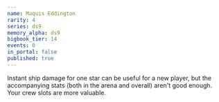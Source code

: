 ```yaml
---
name: Maquis Eddington
rarity: 4
series: ds9
memory_alpha: ds9
bigbook_tier: 14
events: 0
in_portal: false
published: true
---
```


Instant ship damage for one star can be useful for a new player, but the accompanying stats (both in the arena and overall) aren't good enough. Your crew slots are more valuable.
